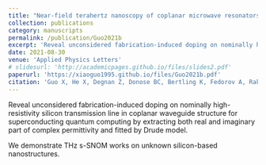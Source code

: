 ```yaml
---
title: "Near-field terahertz nanoscopy of coplanar microwave resonators"
collection: publications
category: manuscripts
permalink: /publication/Guo2021b
excerpt: 'Reveal unconsidered fabrication-induced doping on nominally high-resistivity silicon transmission line in coplanar waveguide structure for superconducting quantum computing by extracting both real and imaginary part of complex permittivity and fitted by Drude model.'
date: 2021-08-30
venue: 'Applied Physics Letters'
# slidesurl: 'http://academicpages.github.io/files/slides2.pdf'
paperurl: 'https://xiaoguo1995.github.io/files/Guo2021b.pdf'
citation: 'Guo X, He X, Degnan Z, Donose BC, Bertling K, Fedorov A, Rakić AD, Jacobson P. Near-field terahertz nanoscopy of coplanar microwave resonators. Applied Physics Letters. 2021 Aug 30;119(9).'
---
```


Reveal unconsidered fabrication-induced doping on nominally high-resistivity silicon transmission line in coplanar waveguide structure for superconducting quantum computing by extracting both real and imaginary part of complex permittivity and fitted by Drude model.

We demonstrate THz s-SNOM works on unknown silicon-based nanostructures.